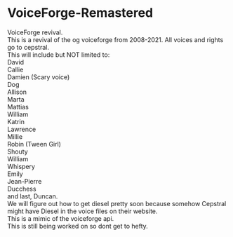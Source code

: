 # VoiceForge-Remastered
VoiceForge revival.
<br>
This is a revival of the og voiceforge from 2008-2021. All voices and rights go to cepstral.
<br>
This will include but NOT limited to:
<br>
David
<br>
Callie
<br>
Damien (Scary voice)
<br>
Dog
<br>
Allison
<br>
Marta
<br>
Mattias
<br>
William
<br>
Katrin
<br>
Lawrence
<br>
Millie
<br>
Robin (Tween Girl)
<br>
Shouty
<br>
William
<br>
Whispery
<br>
Emily
<br>
Jean-Pierre
<br>
Ducchess
<br>
and last, Duncan.
<br>
We will figure out how to get diesel pretty soon because somehow Cepstral might have Diesel in the voice files on their website.
<br>
This is a mimic of the voiceforge api.
<br>
This is still being worked on so dont get to hefty.
